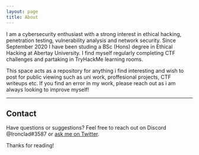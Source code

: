 ```yaml
---
layout: page
title: About
---
```


I am a cybersecurity enthusiast with a strong interest in ethical hacking, penetration testing, vulnerability analysis and network security. Since September 2020 I have been studing a BSc (Hons) degree in Ethical Hacking at Abertay University. I find myself regularly completing CTF challenges and partaking in TryHackMe learning rooms. 

This space acts as a repository for anything i find interesting and wish to post for public viewing such as uni work, proffesional projects, CTF writeups etc. If you find an error in my work, please reach out as i am always looking to improve myself!

-----

## Contact

Have questions or suggestions? Feel free to reach out on Discord @Ironclad#3587 or [ask me on Twitter](https://twitter.com/ironclad_daemon).

Thanks for reading!
